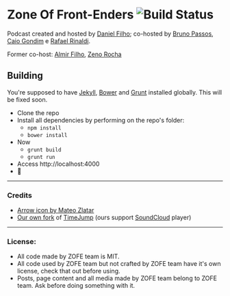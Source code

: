 # Zone Of Front-Enders ![Build Status](https://api.travis-ci.org/zofepod/zofe.svg)

Podcast created and hosted by [Daniel Filho](http://github.com/danielfilho); co-hosted by [Bruno Passos](https://github.com/bpassos), [Caio Gondim](https://github.com/caiogondim) e [Rafael Rinaldi](https://github.com/rafaelrinaldi/).

Former co-host: [Almir Filho](https://github.com/almirfilho), [Zeno Rocha](https://github.com/zenorocha)

## Building

You're supposed to have [Jekyll](http://jekyllrb.com/), [Bower](http://bower.io/) and [Grunt](http://gruntjs.com/) installed globally. This will be fixed soon.

* Clone the repo
* Install all dependencies by performing on the repo's folder:
  * `npm install`
  * `bower install`
* Now
  * `grunt build`
  * `grunt run`
* Access http://localhost:4000
* 🚢


-----

### Credits

* [Arrow icon by Mateo Zlatar](http://thenounproject.com/term/arrow/6490/)
* [Our own fork](https://github.com/zofepod/TimeJump) of [TimeJump](https://github.com/davatron5000/TimeJump) (ours support [SoundCloud](http://soundcloud.com) player)

-----

### License:

* All code made by ZOFE team is MIT.
* All code used by ZOFE team but not crafted by ZOFE team have it's own license, check that out before using.
* Posts, page content and all media made by ZOFE team belong to ZOFE team. Ask before doing something with it.
